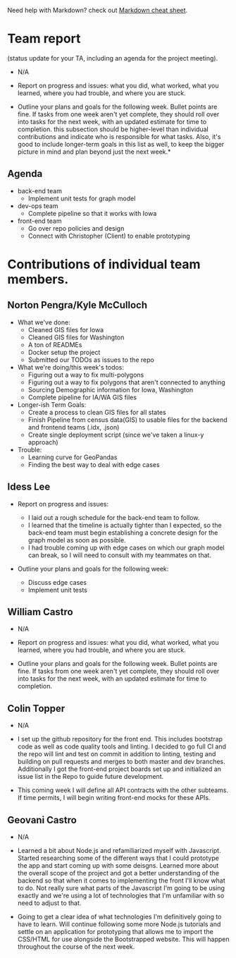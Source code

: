 Need help with Markdown? check out [Markdown cheat sheet](https://github.com/tchapi/markdown-cheatsheet/blob/master/README.md "Markdown cheat sheet").

# Team report #
(status update for your TA, including an agenda for the project meeting).

* N/A

* Report on progress and issues: what you did, what worked, what you learned, where you had trouble, and where you are stuck.

* Outline your plans and goals for the following week. Bullet points are fine. If tasks from one week aren't yet complete, they should roll over into tasks for the next week, with an updated estimate for time to completion. this subsection should be higher-level than individual contributions and indicate who is responsible for what tasks. Also, it's good to include longer-term goals in this list as well, to keep the bigger picture in mind and plan beyond just the next week.*

## Agenda ##

* back-end team
  * Implement unit tests for graph model
* dev-ops team
  * Complete pipeline so that it works with Iowa
* front-end team
  * Go over repo policies and design
  * Connect with Christopher (Client) to enable prototyping

# Contributions of individual team members. #

## Norton Pengra/Kyle McCulloch ##

* What we've done:
  * Cleaned GIS files for Iowa
  * Cleaned GIS files for Washington
  * A ton of READMEs
  * Docker setup the project
  * Submitted our TODOs as issues to the repo
* What we're doing/this week's todos:
  * Figuring out a way to fix multi-polygons
  * Figuring out a way to fix polygons that aren't connected to anything
  * Sourcing Demographic information for Iowa, Washington
  * Complete pipeline for IA/WA GIS files
* Longer-ish Term Goals:
  * Create a process to clean GIS files for all states
  * Finish Pipeline from census data(GIS) to usable files for the backend and frontend teams (.idx, .json)
  * Create single deployment script (since we've taken a linux-y approach)
* Trouble:
  * Learning curve for GeoPandas
  * Finding the best way to deal with edge cases

## Idess Lee ## 

* Report on progress and issues:
  * I laid out a rough schedule for the back-end team to follow.
  * I learned that the timeline is actually tighter than I expected, so the back-end team must begin establishing a concrete design for the graph model as soon as possible.
  * I had trouble coming up with edge cases on which our graph model can break, so I will need to consult with my teammates on that.

* Outline your plans and goals for the following week:
  * Discuss edge cases
  * Implement unit tests

## William Castro ##

* N/A

* Report on progress and issues: what you did, what worked, what you learned, where you had trouble, and where you are stuck.

* Outline your plans and goals for the following week. Bullet points are fine. If tasks from one week aren't yet complete, they should roll over into tasks for the next week, with an updated estimate for time to completion. 

## Colin Topper ##

* N/A

* I set up the github repository for the front end. This includes bootstrap code as well as code quality tools and linting. I decided to go full CI and the repo will lint and test on commit in addition to linting, testing and building on pull requests and merges to both master and dev branches. Additionally I got the front-end project boards set up and initialized an issue list in the Repo to guide future development. 

* This coming week I will define all API contracts with the other subteams. If time permits, I will begin writing front-end mocks for these APIs. 

## Geovani Castro ##

* N/A

* Learned a bit about Node.js and refamiliarized myself with Javascript. Started researching some of the different ways that I could prototype the app and start coming up with some deisgns. Learned more about the overall scope of the project and got a better understanding of the backend so that when it comes to implementing the front I'll know what to do. Not really sure what parts of the Javascript I'm going to be using exactly and we're using a lot of technologies that I'm unfamiliar with so need to adjust to that.

* Going to get a clear idea of what technologies I'm definitively going to have to learn. Will continue following some more Node.js tutorials and settle on an application for prototyping that allows me to import the CSS/HTML for use alongside the Bootstrapped website. This will happen throughout the course of the next week.
